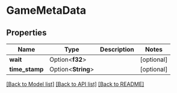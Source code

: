 # GameMetaData

## Properties

Name | Type | Description | Notes
------------ | ------------- | ------------- | -------------
**wait** | Option<**f32**> |  | [optional]
**time_stamp** | Option<**String**> |  | [optional]

[[Back to Model list]](../README.md#documentation-for-models) [[Back to API list]](../README.md#documentation-for-api-endpoints) [[Back to README]](../README.md)


